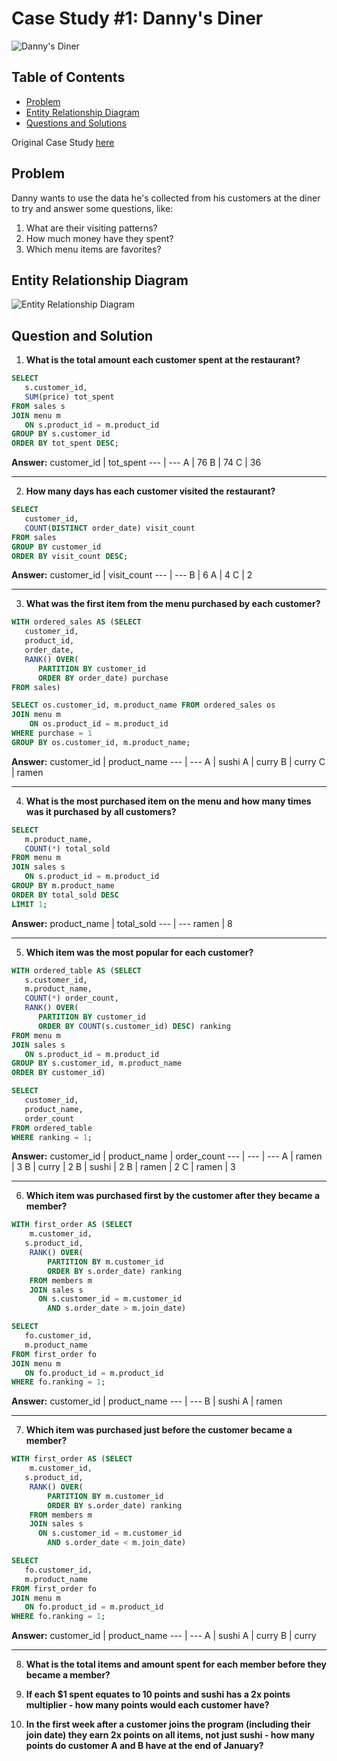 # Case Study #1: Danny's Diner

![Danny's Diner](https://8weeksqlchallenge.com/images/case-study-designs/1.png)

## Table of Contents

* [Problem](https://github.com/axylious/8-Week-SQL-Challenge/tree/main/Case%20Study%20%231%20-%20Danny's%20Diner#problem)
* [Entity Relationship Diagram](https://github.com/axylious/8-Week-SQL-Challenge/tree/main/Case%20Study%20%231%20-%20Danny's%20Diner#entity-relationship-diagram)
* [Questions and Solutions](https://github.com/axylious/8-Week-SQL-Challenge/tree/main/Case%20Study%20%231%20-%20Danny's%20Diner#questions-and-solutions)

Original Case Study [here](https://8weeksqlchallenge.com/case-study-1/)

## Problem

Danny wants to use the data he's collected from his customers at the diner to try and answer some questions, like:

1. What are their visiting patterns?
2. How much money have they spent?
3. Which menu items are favorites?

## Entity Relationship Diagram

![Entity Relationship Diagram](https://user-images.githubusercontent.com/81607668/127271130-dca9aedd-4ca9-4ed8-b6ec-1e1920dca4a8.png)

## Question and Solution

1. **What is the total amount each customer spent at the restaurant?**
```sql
SELECT 
   s.customer_id, 
   SUM(price) tot_spent 
FROM sales s
JOIN menu m
   ON s.product_id = m.product_id
GROUP BY s.customer_id
ORDER BY tot_spent DESC;
```

**Answer:**
customer_id | tot_spent
--- | ---
A | 76
B | 74
C | 36

***

2. **How many days has each customer visited the restaurant?**
```sql
SELECT 
   customer_id, 
   COUNT(DISTINCT order_date) visit_count
FROM sales
GROUP BY customer_id
ORDER BY visit_count DESC;
```

**Answer:**
customer_id | visit_count
--- | ---
B | 6
A | 4
C | 2

***

3. **What was the first item from the menu purchased by each customer?**
```sql
WITH ordered_sales AS (SELECT
   customer_id,
   product_id,
   order_date,
   RANK() OVER(
      PARTITION BY customer_id 
      ORDER BY order_date) purchase
FROM sales)

SELECT os.customer_id, m.product_name FROM ordered_sales os
JOIN menu m
	ON os.product_id = m.product_id
WHERE purchase = 1
GROUP BY os.customer_id, m.product_name;
```

**Answer:**
customer_id | product_name
--- | ---
A | sushi
A | curry
B | curry
C | ramen

***

4. **What is the most purchased item on the menu and how many times was it purchased by all customers?**
```sql
SELECT
   m.product_name,
   COUNT(*) total_sold
FROM menu m
JOIN sales s
   ON s.product_id = m.product_id
GROUP BY m.product_name
ORDER BY total_sold DESC
LIMIT 1;
```

**Answer:**
product_name | total_sold
--- | ---
ramen | 8

***

5. **Which item was the most popular for each customer?**
```sql
WITH ordered_table AS (SELECT 
   s.customer_id,
   m.product_name,
   COUNT(*) order_count,
   RANK() OVER(
      PARTITION BY customer_id
      ORDER BY COUNT(s.customer_id) DESC) ranking
FROM menu m
JOIN sales s
   ON s.product_id = m.product_id
GROUP BY s.customer_id, m.product_name
ORDER BY customer_id)

SELECT
   customer_id,
   product_name,
   order_count
FROM ordered_table
WHERE ranking = 1;
```

**Answer:**
customer_id | product_name | order_count
--- | --- | ---
A | ramen | 3
B | curry | 2
B | sushi | 2
B | ramen | 2
C | ramen | 3

***


6. **Which item was purchased first by the customer after they became a member?**
```sql
WITH first_order AS (SELECT 
	m.customer_id,
   s.product_id,
	RANK() OVER(
		PARTITION BY m.customer_id
		ORDER BY s.order_date) ranking
	FROM members m
	JOIN sales s
      ON s.customer_id = m.customer_id
		AND s.order_date > m.join_date)

SELECT
   fo.customer_id,
   m.product_name 
FROM first_order fo
JOIN menu m
   ON fo.product_id = m.product_id
WHERE fo.ranking = 1;
```

**Answer:**
customer_id | product_name
--- | ---
B | sushi
A | ramen

***

7. **Which item was purchased just before the customer became a member?**
```sql
WITH first_order AS (SELECT 
	m.customer_id,
   s.product_id,
	RANK() OVER(
		PARTITION BY m.customer_id
		ORDER BY s.order_date) ranking
	FROM members m
	JOIN sales s
      ON s.customer_id = m.customer_id
		AND s.order_date < m.join_date)

SELECT
   fo.customer_id,
   m.product_name 
FROM first_order fo
JOIN menu m
   ON fo.product_id = m.product_id
WHERE fo.ranking = 1;
```

**Answer:**
customer_id | product_name
--- | ---
A | sushi
A | curry
B | curry

***

8. **What is the total items and amount spent for each member before they became a member?**


9. **If each $1 spent equates to 10 points and sushi has a 2x points multiplier - how many points would each customer have?**
10. **In the first week after a customer joins the program (including their join date) they earn 2x points on all items, not just sushi - how many points do customer A and B have at the end of January?**